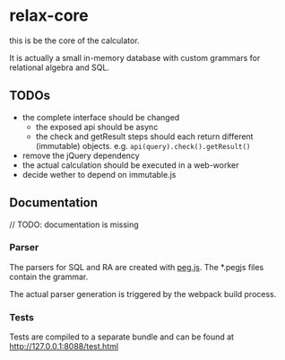 # relax-core

this is be the core of the calculator.

It is actually a small in-memory database with custom grammars for relational algebra and SQL.

## TODOs

* the complete interface should be changed
  * the exposed api should be async
  * the check and getResult steps should each return different (immutable) objects. e.g. `api(query).check().getResult()`
* remove the jQuery dependency
* the actual calculation should be executed in a web-worker
* decide wether to depend on immutable.js

## Documentation

// TODO: documentation is missing

### Parser

The parsers for SQL and RA are created with [peg.js](http://pegjs.majda.cz/).
The *.pegjs files contain the grammar.

The actual parser generation is triggered by the webpack build process.

### Tests

Tests are compiled to a separate bundle and can be found at http://127.0.0.1:8088/test.html